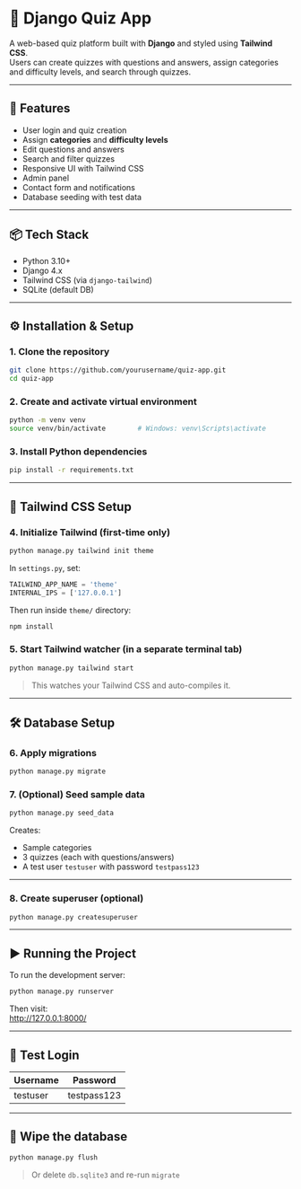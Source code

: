 # 🧠 Django Quiz App

A web-based quiz platform built with **Django** and styled using **Tailwind CSS**.  
Users can create quizzes with questions and answers, assign categories and difficulty levels, and search through quizzes.

---

## 🚀 Features

- User login and quiz creation
- Assign **categories** and **difficulty levels**
- Edit questions and answers
- Search and filter quizzes
- Responsive UI with Tailwind CSS
- Admin panel
- Contact form and notifications
- Database seeding with test data

---

## 📦 Tech Stack

- Python 3.10+
- Django 4.x
- Tailwind CSS (via `django-tailwind`)
- SQLite (default DB)

---

## ⚙️ Installation & Setup

### 1. Clone the repository

```bash
git clone https://github.com/yourusername/quiz-app.git
cd quiz-app
```

### 2. Create and activate virtual environment

```bash
python -m venv venv
source venv/bin/activate        # Windows: venv\Scripts\activate
```

### 3. Install Python dependencies

```bash
pip install -r requirements.txt
```

---

## 🎨 Tailwind CSS Setup

### 4. Initialize Tailwind (first-time only)

```bash
python manage.py tailwind init theme
```

In `settings.py`, set:

```python
TAILWIND_APP_NAME = 'theme'
INTERNAL_IPS = ['127.0.0.1']
```

Then run inside `theme/` directory:

```bash
npm install
```

### 5. Start Tailwind watcher (in a separate terminal tab)

```bash
python manage.py tailwind start
```

> This watches your Tailwind CSS and auto-compiles it.

---

## 🛠️ Database Setup

### 6. Apply migrations

```bash
python manage.py migrate
```

### 7. (Optional) Seed sample data

```bash
python manage.py seed_data
```

Creates:
- Sample categories
- 3 quizzes (each with questions/answers)
- A test user `testuser` with password `testpass123`

---

### 8. Create superuser (optional)

```bash
python manage.py createsuperuser
```

---

## ▶️ Running the Project

To run the development server:

```bash
python manage.py runserver
```

Then visit:  
http://127.0.0.1:8000/

---

## 🧪 Test Login

| Username  | Password     |
|-----------|--------------|
| testuser  | testpass123  |

---

## 🧼 Wipe the database

```bash
python manage.py flush
```

> Or delete `db.sqlite3` and re-run `migrate`

